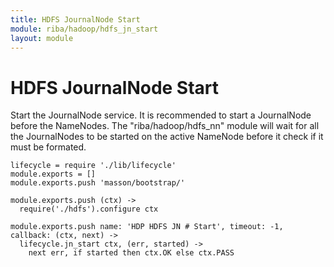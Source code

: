 ```yaml
---
title: HDFS JournalNode Start
module: riba/hadoop/hdfs_jn_start
layout: module
---
```


# HDFS JournalNode Start

Start the JournalNode service. It is recommended to start a JournalNode before the
NameNodes. The "riba/hadoop/hdfs_nn" module will wait for all the JournalNodes
to be started on the active NameNode before it check if it must be formated.

    lifecycle = require './lib/lifecycle'
    module.exports = []
    module.exports.push 'masson/bootstrap/'

    module.exports.push (ctx) ->
      require('./hdfs').configure ctx

    module.exports.push name: 'HDP HDFS JN # Start', timeout: -1, callback: (ctx, next) ->
      lifecycle.jn_start ctx, (err, started) ->
        next err, if started then ctx.OK else ctx.PASS
